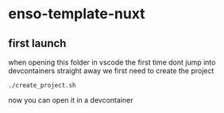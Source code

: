 # enso-template-nuxt

## first launch

when opening this folder in vscode the first time dont jump into devcontainers straight away we first need to create the project

```
./create_project.sh
```

now you can open it in a devcontainer
